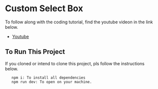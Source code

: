 # Custom Select Box

To follow along with the coding tutorial, find the youtube videon in the link below.

- [Youtube ](https://github.com/vitejs/vite-plugin-react/blob/main/packages/plugin-react/README.md)

## To Run This Project

If you cloned or intend to clone this project,
pls follow the instructions below.

```commands
   npm i: To install all dependencies
   npm run dev: To open on your machine.
```
